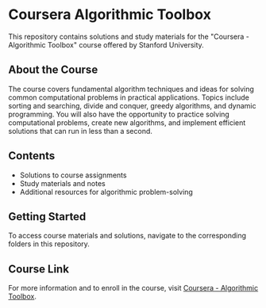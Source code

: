# Coursera Algorithmic Toolbox

This repository contains solutions and study materials for the "Coursera - Algorithmic Toolbox" course offered by Stanford University.

## About the Course

The course covers fundamental algorithm techniques and ideas for solving common computational problems in practical applications. Topics include sorting and searching, divide and conquer, greedy algorithms, and dynamic programming. You will also have the opportunity to practice solving computational problems, create new algorithms, and implement efficient solutions that can run in less than a second.

## Contents

- Solutions to course assignments
- Study materials and notes
- Additional resources for algorithmic problem-solving

## Getting Started

To access course materials and solutions, navigate to the corresponding folders in this repository.

## Course Link

For more information and to enroll in the course, visit [Coursera - Algorithmic Toolbox](https://coursera.org/share/e2439a5b4af03a0c6ea92b801ee857c5).
